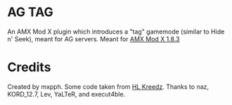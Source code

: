 # AG TAG

An AMX Mod X plugin which introduces a "tag" gamemode (similar to Hide n' Seek), meant for AG servers.
Meant for [AMX Mod X 1.8.3](https://www.amxmodx.org/snapshots.php) 

# Credits
Created by mxpph.
Some code taken from [HL Kreedz](https://github.com/YaLTeR/hlkreedz). Thanks to naz, KORD_12.7, Lev, YaLTeR, and execut4ble.